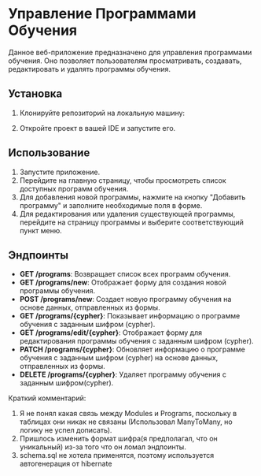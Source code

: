 # Управление Программами Обучения

Данное веб-приложение предназначено для управления программами обучения. Оно позволяет пользователям просматривать, создавать, редактировать и удалять программы обучения.

## Установка

1. Клонируйте репозиторий на локальную машину:


2. Откройте проект в вашей IDE и запустите его.

## Использование

1. Запустите приложение.
2. Перейдите на главную страницу, чтобы просмотреть список доступных программ обучения.
3. Для добавления новой программы, нажмите на кнопку "Добавить программу" и заполните необходимые поля в форме.
4. Для редактирования или удаления существующей программы, перейдите на страницу программы и выберите соответствующий пункт меню.

## Эндпоинты

- **GET /programs**: Возвращает список всех программ обучения.
- **GET /programs/new**: Отображает форму для создания новой программы обучения.
- **POST /programs/new**: Создает новую программу обучения на основе данных, отправленных из формы.
- **GET /programs/{cypher}**: Показывает информацию о программе обучения с заданным шифром (cypher).
- **GET /programs/edit/{cypher}**: Отображает форму для редактирования программы обучения с заданным шифром (cypher).
- **PATCH /programs/{cypher}**: Обновляет информацию о программе обучения с заданным шифром (cypher) на основе данных, отправленных из формы.
- **DELETE /programs/{cypher}**: Удаляет программу обучения с заданным шифром(cypher).

Краткий комментарий:
1) Я не понял какая связь между Modules и Programs, поскольку в таблицах они никак не связаны (Использовал ManyToMany, но логику не успел дописать).
2) Пришлось изменить формат шифра(я предполагал, что он уникальный) из-за того что он ломал эндпоинты.
3) schema.sql не хотела применятся, поэтому используется автогенерация от hibernate




